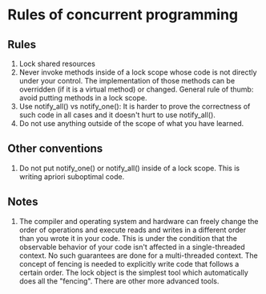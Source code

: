# Rules of concurrent programming

## Rules

1. Lock shared resources
2. Never invoke methods inside of a lock scope whose code is not directly under your control. The implementation of those methods can be overridden (if it is a virtual method) or changed. General rule of thumb: avoid putting methods in a lock scope.
3. Use notify_all() vs notify_one(): It is harder to prove the correctness of such code in all cases and it doesn't hurt to use notify_all().
4. Do not use anything outside of the scope of what you have learned.

## Other conventions 

1. Do not put notify_one() or notify_all() inside of a lock scope. This is writing apriori suboptimal code.


## Notes

1. The compiler and operating system and hardware can freely change the order of operations and execute reads and writes in a different order than you wrote it in your code. This is under the condition that the observable behavior of your code isn't affected in a single-threaded context. No such guarantees are done for a multi-threaded context. The concept of fencing is needed to explicitly write code that follows a certain order. The lock object is the simplest tool which automatically does all the "fencing". There are other more advanced tools.
